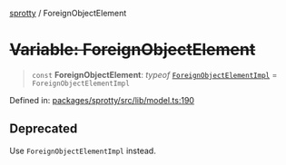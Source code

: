 
[sprotty](../globals) / ForeignObjectElement

# ~~Variable: ForeignObjectElement~~

> `const` **ForeignObjectElement**: *typeof* [`ForeignObjectElementImpl`](../Class.ForeignObjectElementImpl) = `ForeignObjectElementImpl`

Defined in: [packages/sprotty/src/lib/model.ts:190](https://github.com/eclipse-sprotty/sprotty/blob/f9b2433481cc27a1ac0c92d525a92039ae7f6c76/packages/sprotty/src/lib/model.ts#L190)

## Deprecated

Use `ForeignObjectElementImpl` instead.
